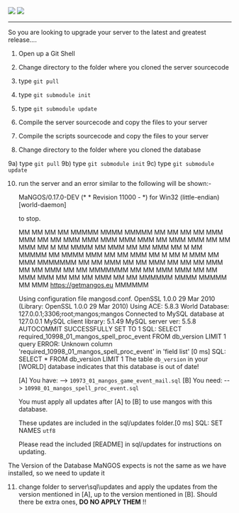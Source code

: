 [![](/wiki/icons/home.gif)](/wiki/Home.md) 
[![](/wiki/icons/back.gif)](/wiki/Installation%20Guides/Installation%20Guides.md) 

----------

So you are looking to upgrade your server to the latest and greatest release....

1) Open up a Git Shell

2) Change directory to the folder where you cloned the server sourcecode

3) type `git pull`

4) type `git submodule init`

5) type `git submodule update`

6) Compile the server sourcecode and copy the files to your server

7) Compile the scripts sourcecode and copy the files to your server

8) Change directory to the folder where you cloned the database

9a) type `git pull`
9b) type `git submodule init`
9c) type `git submodule update`

10) run the server and an error similar to the following will be shown:-

    MaNGOS/0.17.0-DEV (* * Revision 11000 - *) for Win32 (little-endian) [world-daemon]

    <Ctrl-C> to stop.

    MM   MM         MM   MM  MMMMM   MMMM   MMMMM
    MM   MM         MM   MM MMM MMM MM  MM MMM MMM
    MMM MMM         MMM  MM MMM MMM MM  MM MMM
    MM M MM         MMMM MM MMM     MM  MM  MMM
    MM M MM  MMMMM  MM MMMM MMM     MM  MM   MMM
    MM M MM M   MMM MM  MMM MMMMMMM MM  MM    MMM
    MM   MM     MMM MM   MM MM  MMM MM  MM     MMM
    MM   MM MMMMMMM MM   MM MMM MMM MM  MM MMM MMM
    MM   MM MM  MMM MM   MM  MMMMMM  MMMM   MMMMM
            MM  MMM https://getmangos.eu
            MMMMMM

    Using configuration file mangosd.conf.
    OpenSSL 1.0.0 29 Mar 2010 (Library: OpenSSL 1.0.0 29 Mar 2010)
    Using ACE: 5.8.3
    World Database: 127.0.0.1;3306;root;mangos;mangos
    Connected to MySQL database at 127.0.0.1
    MySQL client library: 5.1.49
    MySQL server ver: 5.5.8
    AUTOCOMMIT SUCCESSFULLY SET TO 1
    SQL: SELECT required_10998_01_mangos_spell_proc_event FROM db_version LIMIT 1
    query ERROR: Unknown column 'required_10998_01_mangos_spell_proc_event' in 'field list'
    [0 ms] SQL: SELECT * FROM db_version LIMIT 1
    The table `db_version` in your [WORLD] database indicates that this database is out of date!

    [A] You have: --> `10973_01_mangos_game_event_mail.sql`
    [B] You need: --> `10998_01_mangos_spell_proc_event.sql`

    You must apply all updates after [A] to [B] to use mangos with this database.

    These updates are included in the sql/updates folder.[0 ms] SQL: SET NAMES `utf8`

    Please read the included [README] in sql/updates for instructions on updating.

The Version of the Database MaNGOS expects is not the same as we have installed, so we need to update it

11) change folder to server\sql\updates and apply the updates from the version mentioned in [A], up to the version mentioned in [B]. Should there be extra ones, **DO NO APPLY THEM** !!
